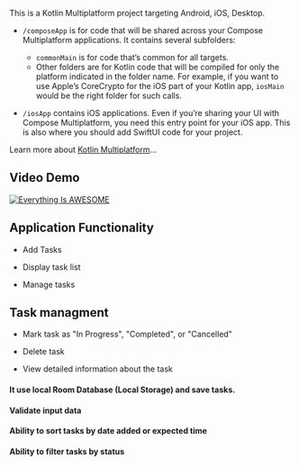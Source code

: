 This is a Kotlin Multiplatform project targeting Android, iOS, Desktop.

* `/composeApp` is for code that will be shared across your Compose Multiplatform applications.
  It contains several subfolders:
  - `commonMain` is for code that’s common for all targets.
  - Other folders are for Kotlin code that will be compiled for only the platform indicated in the folder name.
    For example, if you want to use Apple’s CoreCrypto for the iOS part of your Kotlin app,
    `iosMain` would be the right folder for such calls.

* `/iosApp` contains iOS applications. Even if you’re sharing your UI with Compose Multiplatform, 
  you need this entry point for your iOS app. This is also where you should add SwiftUI code for your project.


Learn more about [Kotlin Multiplatform](https://www.jetbrains.com/help/kotlin-multiplatform-dev/get-started.html)…


## Video Demo
[![Everything Is AWESOME](https://github.com/user-attachments/assets/36fc1ba7-ebf4-4dfa-9207-31765cb812b4)]([https://youtu.be/nQh08gP01Uk](https://youtu.be/wTF6fYddYYU))

## Application Functionality

* Add Tasks

* Display task list

* Manage tasks

## Task managment 
* Mark task as "In Progress", "Completed", or "Cancelled"

*  Delete task

*  View detailed information about the task
  

#### It use local Room Database (Local Storage) and save tasks.

#### Validate input data

####  Ability to sort tasks by date added or expected time

#### Ability to filter tasks by status



